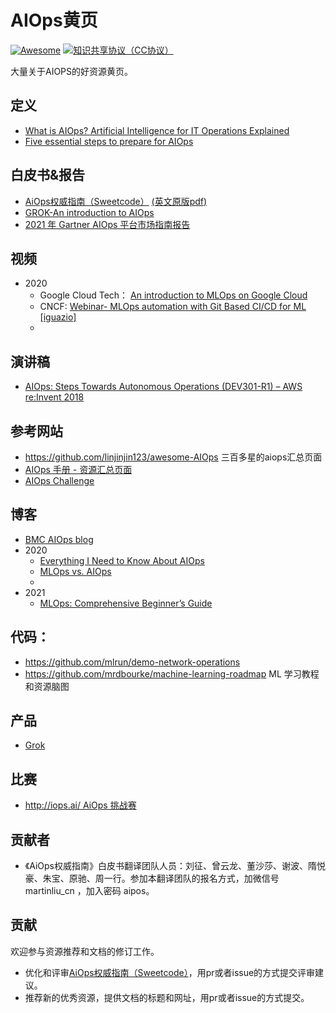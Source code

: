 # AIOps黄页
[![Awesome](https://awesome.re/badge.svg)](https://awesome.re)
[![知识共享协议（CC协议）](https://img.shields.io/badge/License-Creative%20Commons-DC3D24.svg)](https://creativecommons.org/licenses/by-nc-sa/4.0/deed.zh)



大量关于AIOPS的好资源黄页。



## 定义

* [What is AIOps? Artificial Intelligence for IT Operations Explained]( https://www.bmc.com/blogs/what-is-aiops/ )
* [Five essential steps to prepare for AIOps](https://techhq.com/2019/03/five-essential-steps-to-prepare-for-aiops/)



## 白皮书&报告

* [AiOps权威指南（Sweetcode）](wp/the-definitive-guide-to-aiops-by-ca.md) [(英文原版pdf)](wp/CA-AIOps-v7.pdf)
* [GROK-An introduction to AIOps](https://s3-us-west-2.amazonaws.com/groks3/An_Introduction_to_AIOPs.pdf)
* [2021 年 Gartner AIOps 平台市场指南报告](https://martinliu.cn/blog/market-guide-for-aiops-platforms-2021/)



## 视频

* 2020
  * Google Cloud Tech： [An introduction to MLOps on Google Cloud](https://www.youtube.com/watch?v=6gdrwFMaEZ0)
  * CNCF:  [Webinar- MLOps automation with Git Based CI/CD for ML [iguazio]](https://www.youtube.com/watch?v=VCUDo9umKEQ)
  * 



## 演讲稿

* [AIOps: Steps Towards Autonomous Operations (DEV301-R1) – AWS re:Invent 2018 ](https://www.slideshare.net/AmazonWebServices/aiops-steps-towards-autonomous-operations-dev301r1-aws-reinvent-2018)



## 参考网站

* https://github.com/linjinjin123/awesome-AIOps 三百多星的aiops汇总页面
* [AIOps 手册 - 资源汇总页面](https://github.com/chenryn/aiops-handbook )
* [AIOps Challenge](http://iops.ai/)



## 博客

* [BMC AIOps blog]( https://www.bmc.com/blogs/categories/aiops/)
* 2020 
  * [Everything I Need to Know About AIOps](https://medium.com/dev-genius/everything-i-need-to-know-about-aiops-2d136ee30ff4)
  * [MLOps vs. AIOps](https://betterprogramming.pub/mlops-vs-aiops-6e5354704dab)
  * 
* 2021
  * [MLOps: Comprehensive Beginner’s Guide](https://medium.com/sciforce/mlops-comprehensive-beginners-guide-c235c77f407f)



## 代码：



* https://github.com/mlrun/demo-network-operations
* https://github.com/mrdbourke/machine-learning-roadmap ML 学习教程和资源脑图



## 产品

* [Grok](https://www.grokstream.com/product/)




## 比赛


* [http://iops.ai/ AiOps 挑战赛](http://iops.ai/)



## 贡献者

* 《AiOps权威指南》白皮书翻译团队人员：刘征、曾云龙、董沙莎、谢波、隋悦豪、朱宝、原驰、周一行。参加本翻译团队的报名方式，加微信号 martinliu_cn ，加入密码 aipos。



## 贡献

欢迎参与资源推荐和文档的修订工作。

* 优化和评审[AiOps权威指南（Sweetcode）](wp/the-definitive-guide-to-aiops-by-ca.md)，用pr或者issue的方式提交评审建议。
* 推荐新的优秀资源，提供文档的标题和网址，用pr或者issue的方式提交。

